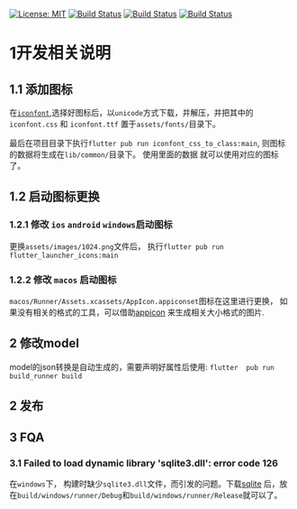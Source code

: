 [![License: MIT](https://img.shields.io/badge/License-MIT-yellow.svg)](https://badgen.net/badge/license/MIT/blue)
<a href="https://github.com/wuchuheng/revelation/actions/workflows/release.yml"><img src="https://github.com/wuchuheng/revelation/actions/workflows/release.yml/badge.svg" alt="Build Status"></a>
<a href="https://github.com/wuchuheng/revelation/actions/workflows/dev.yml"><img src="https://github.com/wuchuheng/revelation/actions/workflows/dev.yml/badge.svg" alt="Build Status"></a>
<a href="https://github.com/wuchuheng/revelation"><img src="https://badgen.net/pub/flutter-platform/xml" alt="Build Status"></a>



# 1开发相关说明

## 1.1 添加图标

在[`iconfont`](https://www.iconfont.cn),选择好图标后，以`unicode`方式下载，并解压，并把其中的 `iconfont.css` 和 `iconfont.ttf`
置于`assets/fonts/`目录下。 

最后在项目目录下执行`flutter pub run iconfont_css_to_class:main`, 则图标的数据将生成在`lib/common/`目录下。 使用里面的数据
就可以使用对应的图标了。 

## 1.2 启动图标更换
### 1.2.1 修改 `ios` `android` `windows`启动图标
更换`assets/images/1024.png`文件后， 执行`flutter pub run flutter_launcher_icons:main`


### 1.2.2 修改 `macos` 启动图标
`macos/Runner/Assets.xcassets/AppIcon.appiconset`图标在这里进行更换，
如果没有相关的格式的工具，可以借助[appicon](https://appicon.co/) 来生成相关大小格式的图片.

## 2 修改model
model的json转换是自动生成的，需要声明好属性后使用: `flutter  pub run build_runner build `


## 2 发布

## 3 FQA

### 3.1 Failed to load dynamic library 'sqlite3.dll': error code 126
在`windows`下， 构建时缺少`sqlite3.dll`文件，而引发的问题。下载[sqlite](https://raw.githubusercontent.com/tekartik/sqflite/master/sqflite_common_ffi/lib/src/windows/sqlite3.dll)
后，放在`build/windows/runner/Debug`和`build/windows/runner/Release`就可以了。


    